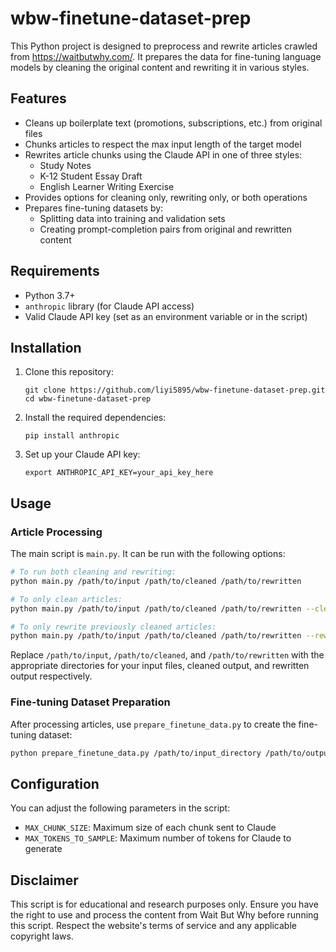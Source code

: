 # wbw-finetune-dataset-prep

This Python project is designed to preprocess and rewrite articles crawled from https://waitbutwhy.com/. It prepares the data for fine-tuning language models by cleaning the original content and rewriting it in various styles.

## Features

- Cleans up boilerplate text (promotions, subscriptions, etc.) from original files
- Chunks articles to respect the max input length of the target model
- Rewrites article chunks using the Claude API in one of three styles:
  - Study Notes
  - K-12 Student Essay Draft
  - English Learner Writing Exercise
- Provides options for cleaning only, rewriting only, or both operations
- Prepares fine-tuning datasets by:
  - Splitting data into training and validation sets
  - Creating prompt-completion pairs from original and rewritten content

## Requirements

- Python 3.7+
- `anthropic` library (for Claude API access)
- Valid Claude API key (set as an environment variable or in the script)

## Installation

1. Clone this repository:
   ```
   git clone https://github.com/liyi5895/wbw-finetune-dataset-prep.git
   cd wbw-finetune-dataset-prep
   ```

2. Install the required dependencies:
   ```
   pip install anthropic
   ```

3. Set up your Claude API key:
   ```
   export ANTHROPIC_API_KEY=your_api_key_here
   ```

## Usage

### Article Processing

The main script is `main.py`. It can be run with the following options:

```bash
# To run both cleaning and rewriting:
python main.py /path/to/input /path/to/cleaned /path/to/rewritten

# To only clean articles:
python main.py /path/to/input /path/to/cleaned /path/to/rewritten --clean-only

# To only rewrite previously cleaned articles:
python main.py /path/to/input /path/to/cleaned /path/to/rewritten --rewrite-only
```

Replace `/path/to/input`, `/path/to/cleaned`, and `/path/to/rewritten` with the appropriate directories for your input files, cleaned output, and rewritten output respectively.

### Fine-tuning Dataset Preparation

After processing articles, use `prepare_finetune_data.py` to create the fine-tuning dataset:

```bash
python prepare_finetune_data.py /path/to/input_directory /path/to/output_directory
```


## Configuration

You can adjust the following parameters in the script:

- `MAX_CHUNK_SIZE`: Maximum size of each chunk sent to Claude
- `MAX_TOKENS_TO_SAMPLE`: Maximum number of tokens for Claude to generate


## Disclaimer

This script is for educational and research purposes only. Ensure you have the right to use and process the content from Wait But Why before running this script. Respect the website's terms of service and any applicable copyright laws.
